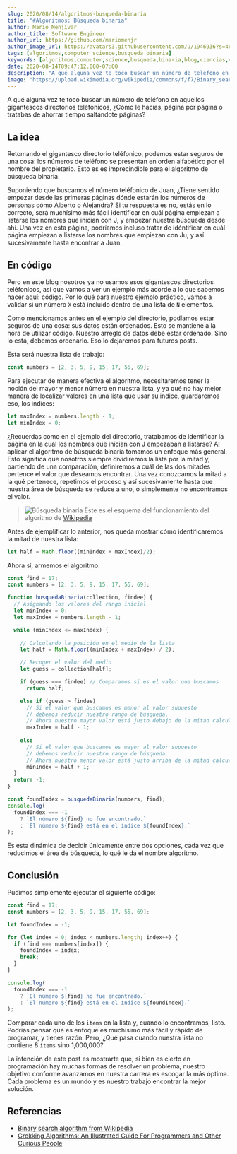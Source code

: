 ```yaml
---
slug: 2020/08/14/algoritmos-busqueda-binaria
title: "#Algoritmos: Búsqueda binaria"
author: Mario Menjívar
author_title: Software Engineer
author_url: https://github.com/mariomenjr
author_image_url: https://avatars3.githubusercontent.com/u/1946936?s=460&v=4
tags: [algoritmos,computer science,busqueda binaria]
keywords: [algoritmos,computer,science,busqueda,binaria,blog,ciencias,computacion]
date: 2020-08-14T09:47:12.000-07:00
description: "A qué alguna vez te toco buscar un número de teléfono en aquellos gigantescos directorios teléfonicos, ¿Cómo le hacías, página por página o te tratabas de ahorrar tiempo saltándote páginas?"
image: "https://upload.wikimedia.org/wikipedia/commons/f/f7/Binary_search_into_array.png"
---
```


A qué alguna vez te toco buscar un número de teléfono en aquellos gigantescos directorios teléfonicos, ¿Cómo le hacías, página por página o tratabas de ahorrar tiempo saltándote páginas?

<!--truncate-->

## La idea

Retomando el gigantesco directorio teléfonico, podemos estar seguros de una cosa: los números de teléfono se presentan en orden alfabético por el nombre del propietario. Esto es es imprecindible para el algoritmo de búsqueda binaria. 

Suponiendo que buscamos el número teléfonico de Juan, ¿Tiene sentido empezar desde las primeras páginas dónde estarán los números de personas cómo Alberto o Alejandra? Si tu respuesta es no, estás en lo correcto, será muchísimo más fácil identificar en cuál página empiezan a listarse los nombres que inician con J, y empezar nuestra búsqueda desde ahí. Una vez en esta página, podríamos incluso tratar de idéntificar en cuál página empiezan a listarse los nombres que empiezan con Ju, y así sucesivamente hasta encontrar a Juan.

## En código

Pero en este blog nosotros ya no usamos esos gigantescos directorios teléfonicos, así que vamos a ver un ejemplo más acorde a lo que sabemos hacer aquí: código. Por lo qué para nuestro ejemplo práctico, vamos a validar si un número `X` está incluído dentro de una lista de `N` elementos.

Como mencionamos antes en el ejemplo del directorio, podíamos estar seguros de una cosa: sus datos están ordenados. Esto se mantiene a la hora de utilizar código. Nuestro arreglo de datos debe estar ordenado. Sino lo está, debemos ordenarlo. Eso lo dejaremos para futuros posts.

Esta será nuestra lista de trabajo:

```javascript
const numbers = [2, 3, 5, 9, 15, 17, 55, 69];
```

Para ejecutar de manera efectiva el algoritmo, necesitaremos tener la noción del mayor y menor número en nuestra lista, y ya qué no hay mejor manera de localizar valores en una lista que usar su indice, guardaremos eso, los indices:

```javascript
let maxIndex = numbers.length - 1;
let minIndex = 0;
```

¿Recuerdas como en el ejemplo del directorio, tratabamos de identificar la página en la cuál los nombres que inician con J empezaban a listarse? Al aplicar el algoritmo de búsqueda binaria tomamos un enfoque más general. Esto significa que nosotros siempre dividiremos la lista por la mitad y, partiendo de una comparación, definiremos a cuál de las dos mitades pertence el valor que deseamos encontrar. Una vez conozcamos la mitad a la qué pertenece, repetimos el proceso y así sucesivamente hasta que nuestra área de búsqueda se reduce a uno, o simplemente no encontramos el valor.

> ![Búsqueda binaria](https://upload.wikimedia.org/wikipedia/commons/f/f7/Binary_search_into_array.png)
> Este es el esquema del funcionamiento del algoritmo de [Wikipedia](https://es.wikipedia.org/wiki/B%C3%BAsqueda_binaria)

Antes de ejemplificar lo anterior, nos queda mostrar cómo identificaremos la mitad de nuestra lista:

```javascript
let half = Math.floor((minIndex + maxIndex)/2);
```

Ahora sí, armemos el algoritmo:

```javascript
const find = 17;
const numbers = [2, 3, 5, 9, 15, 17, 55, 69];

function busquedaBinaria(collection, findee) {
  // Asignando los valores del rango inicial
  let minIndex = 0;
  let maxIndex = numbers.length - 1;

  while (minIndex <= maxIndex) {
    
    // Calculando la posición en el medio de la lista
    let half = Math.floor((minIndex + maxIndex) / 2);

    // Recoger el valor del medio
    let guess = collection[half];

    if (guess === findee) // Comparamos si es el valor que buscamos
      return half;

    else if (guess > findee) 
      // Si el valor que buscamos es menor al valor supuesto
      // debemos reducir nuestro rango de búsqueda.
      // Ahora nuestro mayor valor está justo debajo de la mitad calculada.
      maxIndex = half - 1; 
    
    else 
      // Si el valor que buscamos es mayor al valor supuesto
      // debemos reducir nuestro rango de búsqueda.
      // Ahora nuestro menor valor está justo arriba de la mitad calculada.
      minIndex = half + 1;
  }
  return -1;
}

const foundIndex = busquedaBinaria(numbers, find);
console.log(
  foundIndex === -1
    ? `El número ${find} no fue encontrado.`
    : `El número ${find} está en el índice ${foundIndex}.`
);
```

Es esta dinámica de decidir únicamente entre dos opciones, cada vez que reducimos el área de búsqueda, lo qué le da el nombre algoritmo.

## Conclusión

Pudimos simplemente ejecutar el siguiente código:

```javascript
const find = 17;
const numbers = [2, 3, 5, 9, 15, 17, 55, 69];

let foundIndex = -1;

for (let index = 0; index < numbers.length; index++) {
  if (find === numbers[index]) {
    foundIndex = index;
    break;
  }
}

console.log(
  foundIndex === -1
    ? `El número ${find} no fue encontrado.`
    : `El número ${find} está en el índice ${foundIndex}.`
);
```

Comparar cada uno de los `items` en la lista y, cuando lo encontramos, listo. Podrías pensar que es enfoque es muchísimo más fácil y rápido de programar, y tienes razón. Pero, ¿Qué pasa cuando nuestra lista no contiene 8 `items` sino 1,000,000?

La intención de este post es mostrarte que, si bien es cierto en programación hay muchas formas de resolver un problema, nuestro objetivo conforme avanzamos en nuestra carrera es escogar la más óptima. Cada problema es un mundo y es nuestro trabajo encontrar la mejor solución.

## Referencias

- [Binary search algorithm from Wikipedia](https://en.wikipedia.org/wiki/Binary_search_algorithm)
- [Grokking Algorithms: An Illustrated Guide For Programmers and Other Curious People](https://www.goodreads.com/book/show/22847284-grokking-algorithms-an-illustrated-guide-for-programmers-and-other-curio)